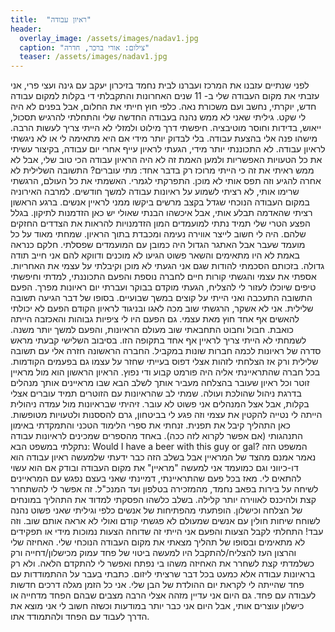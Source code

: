 ```yaml
---
title:  "ראיון עבודה"
header:
  overlay_image: /assets/images/nadav1.jpg
  caption: "צילום: אורי ברכר, חדרה"
  teaser: /assets/images/nadav1.jpg
---
```

<!--more-->

לפני שנתיים עזבנו את המרכז ועברנו לבית נחמד בזיכרון יעקב עם גינה ועצי פרי, אני עזבתי את מקום העבודה שלי ב- 11 שנים האחרונות והתקבלתי די בקלות למקום עבודה חדש, יוקרתי, נחשב ועם משכורת נאה. כלפי חוץ חייתי את החלום, אבל בפנים לא היה לי שקט. גיליתי שאני לא ממש נהנה בעבודה החדשה שלי והתחלתי להרגיש תסכול, ייאוש, בדידות וחוסר מוטיבציה.
חיפשתי דרך מילוט ולמזלי לא הייתי צריך לעשות הרבה. מישהו פנה אלי בהצעת עבודה. בלי לבדוק יותר מידי אם היא מתאימה לי או לא ניגשתי לראיון עבודה. לא התכוננתי יותר מידי, הגעתי לראיון עייף אחרי יום עבודה, בקיצור עשיתי את כל הטעויות האפשריות ולמען האמת זה לא היה הראיון עבודה הכי טוב שלי, אבל לא ממש ראיתי את זה כי הייתי מרוכז רק בדבר אחד: מתי עוברים?
התשובה השלילית לא אחרה להגיע וזה תפס אותי לא מוכן. התפרקתי לגמרי. האשמתי את כל העולם, הרגשתי שרימו אותי, לא רציתי לשמוע על ראיונות עבודה למשך חודשים. למרבה האירוניה במקום העבודה הנוכחי שגדל בקצב מרשים ביקשו ממני לראיין אנשים. ברגע הראשון רציתי שהאדמה תבלע אותי, אבל איכשהו הבנתי שאולי יש כאן הזדמנות לתיקון.
בגלל הפצע הטרי שלי תמיד נתתי למועמדים המון הזדמנויות להראות את הצדדים החזקים שלהם. היה לי חשוב לייצר אווירה נעימה ומכבדת בתוך הראיון. שמחתי מאוד על כל מועמד שעבר אבל האתגר הגדול היה כמובן עם המועמדים שפסלתי. חלקם כנראה באמת לא היו מתאימים והשאר פשוט הגיעו לא מוכנים ודווקא להם אני חייב תודה גדולה. בזכותם הסכמתי להודות שגם אני הגעתי לא מוכן וקיבלתי על עצמי את האחריות.
אספתי את עצמי והגשתי קורות חיים לחברה נוספת והפעם התכוננתי, למדתי וחיפשתי טיפים שיוכלו לעזור לי להצליח, הגעתי מוקדם בבוקר ועברתי יום ראיונות מפרך. הפעם התשובה התעכבה ואני הייתי על קוצים במשך שבועיים. בסופו של דבר הגיעה תשובה שלילית. אני לא אשקר, הרגשתי שוב מכה לאגו ובניגוד לראיון הקודם הפעם לא יכולתי להאשים אף אחד חוץ מאת עצמי. גם הפעם היו לי ציפיות גבוהות והאכזבה הייתה כואבת. חבול וחבוט התחבאתי שוב מעולם הראיונות, והפעם למשך יותר משנה. לשמחתי לא הייתי צריך לראיין אף אחד בתקופה הזו.
בסיבוב השלישי קבעתי מראש סדרה של ראיונות לכמה חברות שונות במקביל. החברה הראשונה חזרה אלי עם תשובה שלילית ורק אז הצלחתי לזהות אצלי דפוס בעייתי שחזר על עצמו גם בפעמים הקודמות. בכל חברה שהתראיינתי אליה היה פורמט קבוע ודי נפוץ. הראיון הראשון הוא מול מראיין זוטר וכל ראיון שעובר בהצלחה מעביר אותך לשלב הבא שבו מראיינים אותך מנהלים בדרגת ניהול שהולכת ועולה. שמתי לב שהראיונות עם הזוטרים תמיד עוברים אצלי בקלות, אבל אצל המנהלים אני פשוט לא עובר. זיהיתי שבראיונות מול עמדה ניהולית הייתה לי נטייה להקטין את עצמי וזה פגע לי בביטחון, גרם להססנות ולטעויות מטופשות.
כאן התהליך קיבל את תפנית. זנחתי את ספרי הלימוד הטכני והתמקדתי באימון התנהגותי (אם אפשר לקרוא לזה ככה). באחד מהספרים שמכינים לראיונות עבודה נתקלתי במשפט הבא:
Would I have a beer with this guy or gal?
המשפט הזה נאמר אמנם מהצד של המראיין אבל בשלב הזה כבר ידעתי שלמעשה ראיון עבודה הוא דו-כיווני וגם כמועמד אני למעשה "מראיין" את מקום העבודה ובודק אם הוא עשוי להתאים לי. מאז בכל פעם שהתראיינתי, דמיינתי שאני בעצם נפגש עם המראיינים לשיחה על בירות בפאב נחמד, מהמזכירה בטלפון ועד המנכ"ל. זה אפשר לי להשתחרר קצת ולהיכנס לאווירה יותר קלילה. בשלב כלשהו הפסקתי למדוד את התהליך במונחים של הצלחה וכישלון. הופתעתי מהפתיחות של אנשים כלפי וגיליתי שאני פשוט נהנה לשוחח שיחות חולין עם אנשים שמעולם לא פגשתי קודם ואולי לא אראה אותם שוב.
וזה עבד! התחלתי לקבל הצעות והפעם אני הייתי זה שדוחה הצעות נמוכות מידי או תפקידים לא מתאימים ובסופו של תהליך מצאתי את מקום העבודה הנוכחי שלי.
האחיזה שלי והרצון העז להצליח/להתקבל היו למעשה ביטוי של פחד עמוק מכישלון/דחייה ורק כשלמדתי קצת לשחרר את האחיזה משהו בי נפתח ואפשר לי להתקדם הלאה. ולא רק בראיונות עבודה אלא כמעט בכל דבר שרציתי ליזום. כתבתי בעבר על ההתמודדות עם פחד שהייתה לי לקראת יום ההולדת של הבן שלי. אני כל הזמן מגלה דרכים חדשות לעבודה עם פחד. גם היום אני עדיין מזהה אצלי הרבה מצבים שבהם הפחד מדחייה או כישלון עוצרים אותי, אבל היום אני כבר יותר במודעות וכשזה חשוב לי אני מוצא את הדרך לעבוד עם הפחד ולהתמודד אתו.